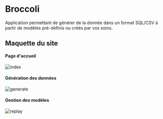 # Broccoli

Application permettant de générer de la donnée dans un format SQL/CSV à partir de modèles pré-définis ou créés par vos soins. 


## Maquette du site 


#### Page d'accueil
![index](https://github.com/Gouderg/app-Brocoli/blob/master/img/maquette/index.png)


#### Génération des données
![generate](https://github.com/Gouderg/app-Brocoli/blob/master/img/maquette/generate.png)


#### Gestion des modèles
![replay](https://github.com/Gouderg/app-Brocoli/blob/master/img/maquette/replay.png)